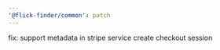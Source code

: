 ```yaml
---
'@flick-finder/common': patch
---
```


fix: support metadata in stripe service create checkout session
